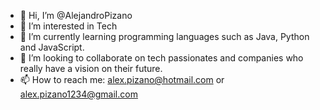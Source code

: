 - 👋 Hi, I’m @AlejandroPizano
- 👀 I’m interested in Tech
- 🌱 I’m currently learning programming languages such as Java, Python and JavaScript.
- 💞️ I’m looking to collaborate on tech passionates and companies who really have a vision on their future.
- 📫 How to reach me: alex.pizano@hotmail.com or alex.pizano1234@gmail.com

